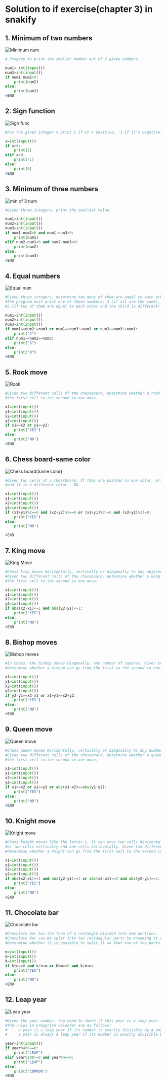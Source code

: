 # Solution to if exercise(chapter 3) in snakify

## 1. Minimum of two numbers 

![Minimum num](https://user-images.githubusercontent.com/82266864/131640149-0420f35a-0404-4efc-8b4b-11169f857b3a.png)


```py
# Program to print the smaller number out of 2 given numbers.

num1= int(input())
num2=int(input())
if num1-num2>0:
    print(num2)
else:
    print(num1)
#END
```

## 2. Sign function
![Sign func](https://user-images.githubusercontent.com/82266864/131640179-d72fd382-8790-4498-b480-63277ec58dcc.png)


```py
#For the given integer X print 1 if it's positive, -1 if it's negative, or 0 if it's equal to zero.

x=int(input())
if x>0:
    print(1)
elif x<0:
    print(-1)
else:
    print(0)
#END
```

## 3. Minimum of three numbers
![min  of 3 num](https://user-images.githubusercontent.com/82266864/131640209-58da789a-4acc-494f-be78-29a2ff0745a6.png)

```py
#Given three integers, print the smallest value.

num1=int(input())
num2=int(input())
num3=int(input())
if num1-num2<0 and num1-num3<0:
    print(num1)
elif num2-num1<0 and num2-num3<0:
    print(num2)
else:
    print(num3)
#END
```

## 4. Equal numbers
![Equal num](https://user-images.githubusercontent.com/82266864/131640262-09f26358-e5e5-43ae-be74-2f1f1871fa39.png)


```py
#Given three integers, determine how many of them are equal to each other.
#The program must print one of these numbers: 3 (if all are the same),
#2 (if two of them are equal to each other and the third is different) or 0 (if all numbers are different).

num1=int(input())
num2=int(input())
num3=int(input())
if num1==num2!=num3 or num1==num3!=num2 or num2==num3!=num1:
    print("2")
elif num1==num2==num3:
    print("3")
else:
    print("0")
#END
```


## 5. Rook move
![Rook](https://user-images.githubusercontent.com/82266864/131640305-7bf5aa4a-73de-4c16-b504-c4f3363d35ca.png)


```py
#Given two different cells of the chessboard, determine whether a rook can go from 
#the first cell to the second in one move.

x1=int(input())
y1=int(input())
x2=int(input())
y2=int(input())
if x1==x2 or y1==y2:
    print("YES")
else:
    print("NO")
#END
```


## 6. Chess board-same color
![Chess board(Same color)](https://user-images.githubusercontent.com/82266864/131640349-bacfc6cb-6ebb-40cc-9210-ef0036a5b74d.png)

```py
#Given two cells of a chessboard. If they are painted in one color, print the word YES,
#and if in a different color - NO.

x1=int(input())
y1=int(input())
x2=int(input())
y2=int(input())
if (x1+y1)%2==0 and (x2+y2)%2==0 or (x1+y1)%2!=0 and (x2+y2)%2!=0:
    print("YES")
else:
    print("NO")

#END
```


## 7. King move
![King Move](https://user-images.githubusercontent.com/82266864/131640403-9fd08a2a-fe2e-4fdd-9bfb-4bd8df6533e6.png)


```py
#Chess king moves horizontally, vertically or diagonally to any adjacent cell. 
#Given two different cells of the chessboard, determine whether a king can go from 
#the first cell to the second in one move.

x1=int(input())
y1=int(input())
x2=int(input())
y2=int(input())
if abs(x2-x1)<=1 and abs(y2-y1)<=1:
    print("YES")
else:
    print("NO")
#END
```


## 8. Bishop moves
![Bishop moves](https://user-images.githubusercontent.com/82266864/131640433-1685ae29-5619-4e89-ab57-8a80547123b1.png)

```py
#In chess, the bishop moves diagonally, any number of squares. Given two different squares of the chessboard,
#determine whether a bishop can go from the first to the second in one move.

x1=int(input())
y1=int(input())
x2=int(input())
y2=int(input())
if y2-y1==x2-x1 or x1+y1==x2+y2:
    print("YES")
else:
    print("NO")
#END
```


## 9. Queen move
![Queen move](https://user-images.githubusercontent.com/82266864/131640528-80764bc2-3ead-41c2-a1e1-affaeb28b710.png)


```py
#Chess queen moves horizontally, vertically or diagonally to any number of cells. 
#Given two different cells of the chessboard, determine whether a queen can go from 
#the first cell to the second in one move.

x1=int(input())
y1=int(input())
x2=int(input())
y2=int(input())
if x1==x2 or y1==y2 or abs(x1-x2)==abs(y1-y2):
    print("YES")
else:
    print("NO")
#END
```


## 10. Knight move
![Knight move](https://user-images.githubusercontent.com/82266864/131640554-525fdaba-8be9-4f84-ab22-35398c26b2af.png)


```py
#Chess knight moves like the letter L. It can move two cells horizontally and one cell vertically, 
#or two cells vertically and one cells horizontally. Given two different cells of the chessboard, 
#determine whether a knight can go from the first cell to the second in one move.

x1=int(input())
y1=int(input())
x2=int(input())
y2=int(input())
if abs(x2-x1)==1 and abs(y2-y1)==2 or abs(x2-x1)==2 and abs(y2-y1)==1:
    print("YES")
else:
    print("NO")
#END
```


## 11. Chocolate bar
![Chocolate bar](https://user-images.githubusercontent.com/82266864/131640574-3351ab89-342d-4f7d-90d8-5c2a32c9a0bc.png)

```py
#Chocolate bar has the form of a rectangle divided into n×m portions. 
#Chocolate bar can be split into two rectangular parts by breaking it along a selected straight line on its pattern.
#Determine whether it is possible to split it so that one of the parts will have exactly k squares.

n=int(input())
m=int(input())
k=int(input())
if k%n==0 and k/n<m or k%m==0 and k/m<n:
    print("YES")
else:
    print("NO")
#END
```


## 12. Leap year
![Leap year](https://user-images.githubusercontent.com/82266864/131640636-0d7abbea-8685-43af-88c0-80fd0d3edb91.png)


```py
#Given the year number. You need to check if this year is a leap year. If it is, print LEAP, otherwise print COMMON.
#The rules in Gregorian calendar are as follows:
#     a year is a leap year if its number is exactly divisible by 4 and is not exactly divisible by 100
#     a year is always a leap year if its number is exactly divisible by 400

year=int(input())
if year%400==0:
    print("LEAP")
elif year%100!=0 and year%4==0:
    print("LEAP")
else:
    print("COMMON")
#END
```
